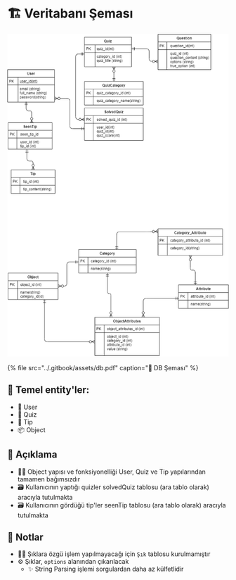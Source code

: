 # 🏗️ Veritabanı Şeması

![](../.gitbook/assets/untitled-diagram.png)

{% file src="../.gitbook/assets/db.pdf" caption="👀 DB Şeması" %}

## 🧱 Temel entity'ler:

* 👤 User
* 📃 Quiz
* 🔸 Tip
* 📦 Object

## 🎤 Açıklama

* 👮‍♀️ Object yapısı ve fonksiyonelliği User, Quiz ve Tip yapılarından tamamen bağımsızdır
* 🗃️ Kullanıcının yaptığı quizler solvedQuiz tablosu \(ara tablo olarak\) aracıyla tutulmakta
* 🗃️ Kullanıcının gördüğü tip'ler seenTip tablosu \(ara tablo olarak\) aracıyla tutulmakta

 

## 📝 Notlar

* 👮‍♂️ Şıklara özgü işlem yapılmayacağı için `Şık` tablosu kurulmamıştır
* ⚙️ Şıklar, `options` alanından çıkarılacak
  * ✨ String Parsing işlemi sorgulardan daha az külfetlidir

